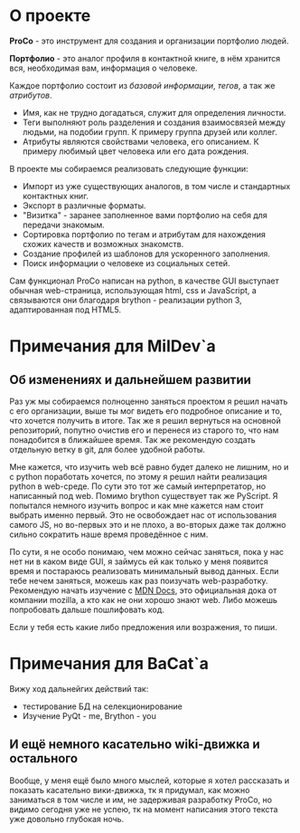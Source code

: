 # О проекте
**ProCo** - это инструмент для создания и организации портфолио людей. 

**Портфолио** - это аналог профиля в контактной книге, в нём хранится вся, необходимая вам, информация о человеке.

Каждое портфолио состоит из *базовой информации*, *тегов*, а так же *атрибутов*. 
- Имя, как не трудно догадаться, служит для определения личности.
- Теги выполняют роль разделения и создания взаимосвязей между людьми, на подобии групп. К примеру группа друзей или коллег.
- Атрибуты являются свойствами человека, его описанием. К примеру любимый цвет человека или его дата рождения.

В проекте мы собираемся реализовать следующие функции:
- Импорт из уже существующих аналогов, в том числе и стандартных контактных книг. 
- Экспорт в различные форматы.
- "Визитка" - заранее заполненное вами портфолио на себя для передачи знакомым.
- Сортировка портфолио по тегам и атрибутам для нахождения схожих качеств и возможных знакомств.
- Создание профилей из шаблонов для ускоренного заполнения.
- Поиск информации о человеке из социальных сетей.

Сам функционал ProCo написан на python, в качестве GUI выступает обычная web-страница, использующая html, css и JavaScript, а связываются они благодаря brython - реализации python 3, адаптированная под HTML5.

# Примечания для MilDev\`а

## Об изменениях и дальнейшем развитии
Раз уж мы собираемся полноценно заняться проектом я решил начать с его организации, выше ты мог видеть его подробное описание и то, что хочется получить в итоге. Так же я решил вернуться на основной репозиторий, попутно очистив его и перенеся из старого то, что нам понадобится в ближайшее время. Так же рекомендую создать отдельную ветку в git, для более удобной работы.

Мне кажется, что изучить web всё равно будет далеко не лишним, но и с python поработать хочется, по этому я решил найти реализация python в web-среде. По сути это тот же самый интерпретатор, но написанный под web. Помимо brython существует так же PyScript. Я попытался немного изучить вопрос и как мне кажется нам стоит выбрать именно первый. Это не освобождает нас от использования самого JS, но во-первых это и не плохо, а во-вторых даже так должно сильно сократить наше время проведённое с ним. 

По сути, я не особо понимаю, чем можно сейчас заняться, пока у нас нет ни в каком виде GUI, я займусь ей как только у меня появится время и постараюсь реализовать минимальный вывод данных. Если тебе нечем заняться, можешь как раз поизучать web-разработку. Рекомендую начать изучение с [MDN Docs](https://developer.mozilla.org/en-US/docs/Learn_web_development/Getting_started), это официальная дока от компании mozilla, а кто как не они хорошо знают web. Либо можешь попробовать дальше пошлифовать код.

Если у тебя есть какие либо предложения или возражения, то пиши.

# Примечания для BaCat\`а
Вижу ход дальнейгих действий так:
- тестирование БД на селекционирование
- Изучение PyQt - me, Brython - you
  
## И ещё немного касательно wiki-движка и остального
Вообще, у меня ещё было много мыслей, которые я хотел рассказать и показать касательно вики-движка, тк я придумал, как можно заниматься в том числе и им, не задерживая разработку ProCo, но видимо сегодня уже не успею, тк на момент написания этого текста уже довольно глубокая ночь. 
